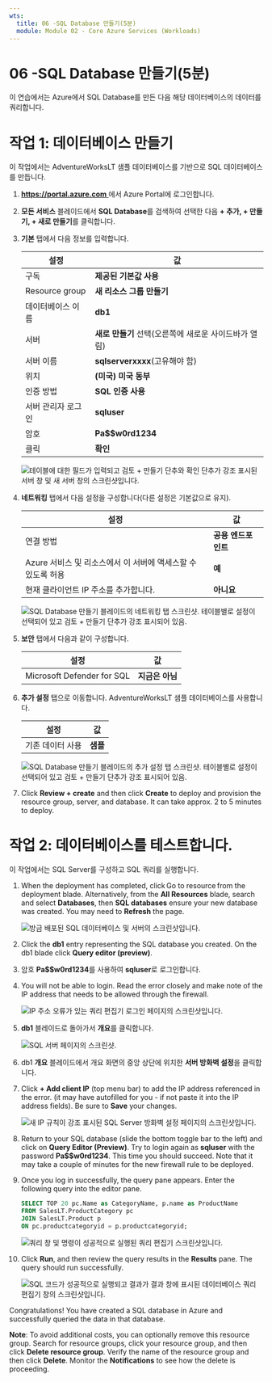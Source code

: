 ```yaml
---
wts:
  title: 06 -SQL Database 만들기(5분)
  module: Module 02 - Core Azure Services (Workloads)
---
```


# <a name="06---create-a-sql-database-5-min"></a>06 -SQL Database 만들기(5분)

이 연습에서는 Azure에서 SQL Database를 만든 다음 해당 데이터베이스의 데이터를 쿼리합니다.

# <a name="task-1-create-the-database"></a>작업 1: 데이터베이스 만들기 

이 작업에서는 AdventureWorksLT 샘플 데이터베이스를 기반으로 SQL 데이터베이스를 만듭니다. 

1. [ **https://portal.azure.com** ](https://portal.azure.com)에서 Azure Portal에 로그인합니다.

2. **모든 서비스** 블레이드에서 **SQL Database**를 검색하여 선택한 다음 **+ 추가, + 만들기, + 새로 만들기**를 클릭합니다. 

3. **기본** 탭에서 다음 정보를 입력합니다.  

    | 설정 | 값 | 
    | --- | --- |
    | 구독 | **제공된 기본값 사용** |
    | Resource group | **새 리소스 그룹 만들기** |
    | 데이터베이스 이름| **db1** | 
    | 서버 | **새로 만들기** 선택(오른쪽에 새로운 사이드바가 열림)|
    | 서버 이름 | **sqlserverxxxx**(고유해야 함) | 
    | 위치 | **(미국) 미국 동부** |
    | 인증 방법 | **SQL 인증 사용** |
    | 서버 관리자 로그인 | **sqluser** |
    | 암호 | **Pa$$w0rd1234** |
    | 클릭  | **확인** |

   ![테이블에 대한 필드가 입력되고 검토 + 만들기 단추와 확인 단추가 강조 표시된 서버 창 및 새 서버 창의 스크린샷입니다.](../images/0501.png)

4. **네트워킹** 탭에서 다음 설정을 구성합니다(다른 설정은 기본값으로 유지). 

    | 설정 | 값 | 
    | --- | --- |
    | 연결 방법 | **공용 엔드포인트** |    
    | Azure 서비스 및 리소스에서 이 서버에 액세스할 수 있도록 허용 | **예** |
    | 현재 클라이언트 IP 주소를 추가합니다. | **아니요** |
    
   ![SQL Database 만들기 블레이드의 네트워킹 탭 스크린샷. 테이블별로 설정이 선택되어 있고 검토 + 만들기 단추가 강조 표시되어 있음.](../images/0501b.png)

5. **보안** 탭에서 다음과 같이 구성합니다. 

    | 설정 | 값 | 
    | --- | --- |
    | Microsoft Defender for SQL| **지금은 아님** |
    
6. **추가 설정** 탭으로 이동합니다. AdventureWorksLT 샘플 데이터베이스를 사용합니다.

    | 설정 | 값 | 
    | --- | --- |
    | 기존 데이터 사용 | **샘플** |

    ![SQL Database 만들기 블레이드의 추가 설정 탭 스크린샷. 테이블별로 설정이 선택되어 있고 검토 + 만들기 단추가 강조 표시되어 있음.](../images/0501c.png)

7. Click <bpt id="p1">**</bpt>Review + create<ept id="p1">**</ept> and then click <bpt id="p2">**</bpt>Create<ept id="p2">**</ept> to deploy and provision the resource group, server, and database. It can take approx. 2 to 5 minutes to deploy.


# <a name="task-2-test-the-database"></a>작업 2: 데이터베이스를 테스트합니다.

이 작업에서는 SQL Server를 구성하고 SQL 쿼리를 실행합니다. 

1. When the deployment has completed, click Go to resource from the deployment blade. Alternatively, from the <bpt id="p1">**</bpt>All Resources<ept id="p1">**</ept> blade, search and select <bpt id="p2">**</bpt>Databases<ept id="p2">**</ept>, then <bpt id="p3">**</bpt>SQL databases<ept id="p3">**</ept> ensure your new database was created. You may need to <bpt id="p1">**</bpt>Refresh<ept id="p1">**</ept> the page.

    ![방금 배포된 SQL 데이터베이스 및 서버의 스크린샷입니다.](../images/0502.png)

2. Click the <bpt id="p1">**</bpt>db1<ept id="p1">**</ept> entry representing the SQL database you created. On the db1 blade click <bpt id="p1">**</bpt>Query editor (preview)<ept id="p1">**</ept>.

3. 암호 **Pa$$w0rd1234**를 사용하여 **sqluser**로 로그인합니다.

4. You will not be able to login. Read the error closely and make note of the IP address that needs to be allowed through the firewall. 

    ![IP 주소 오류가 있는 쿼리 편집기 로그인 페이지의 스크린샷입니다.](../images/0503.png)

5. **db1** 블레이드로 돌아가서 **개요**를 클릭합니다. 

    ![SQL 서버 페이지의 스크린샷.](../images/0504.png)

6. db1 **개요** 블레이드에서 개요 화면의 중앙 상단에 위치한 **서버 방화벽 설정**을 클릭합니다.

7. Click <bpt id="p1">**</bpt>+ Add client IP<ept id="p1">**</ept> (top menu bar) to add the IP address referenced in the error. (it may have autofilled for you - if not paste it into the IP address fields). Be sure to <bpt id="p1">**</bpt>Save<ept id="p1">**</ept> your changes. 

    ![새 IP 규칙이 강조 표시된 SQL Server 방화벽 설정 페이지의 스크린샷입니다.](../images/0506.png)

8. Return to your SQL database (slide the bottom toggle bar to the left) and click on <bpt id="p1">**</bpt>Query Editor (Preview)<ept id="p1">**</ept>. Try to login again as <bpt id="p1">**</bpt>sqluser<ept id="p1">**</ept> with the password <bpt id="p2">**</bpt>Pa$$w0rd1234<ept id="p2">**</ept>. This time you should succeed. Note that it may take a couple of minutes for the new firewall rule to be deployed. 

9. Once you log in successfully, the query pane appears. Enter the following query into the editor pane. 

    ```SQL
    SELECT TOP 20 pc.Name as CategoryName, p.name as ProductName
    FROM SalesLT.ProductCategory pc
    JOIN SalesLT.Product p
    ON pc.productcategoryid = p.productcategoryid;
    ```

    ![쿼리 창 및 명령이 성공적으로 실행된 쿼리 편집기 스크린샷입니다.](../images/0507.png)

10. Click <bpt id="p1">**</bpt>Run<ept id="p1">**</ept>, and then review the query results in the <bpt id="p2">**</bpt>Results<ept id="p2">**</ept> pane. The query should run successfully.

    ![SQL 코드가 성공적으로 실행되고 결과가 결과 창에 표시된 데이터베이스 쿼리 편집기 창의 스크린샷입니다.](../images/0508.png)

Congratulations! You have created a SQL database in Azure and successfully queried the data in that database.

<bpt id="p1">**</bpt>Note<ept id="p1">**</ept>: To avoid additional costs, you can optionally remove this resource group. Search for resource groups, click your resource group, and then click <bpt id="p1">**</bpt>Delete resource group<ept id="p1">**</ept>. Verify the name of the resource group and then click <bpt id="p1">**</bpt>Delete<ept id="p1">**</ept>. Monitor the <bpt id="p1">**</bpt>Notifications<ept id="p1">**</ept> to see how the delete is proceeding.
